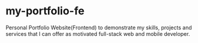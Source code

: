 # my-portfolio-fe
Personal Portfolio Website(Frontend) to demonstrate my skills, projects and services that I can offer as motivated full-stack web and mobile developer.
